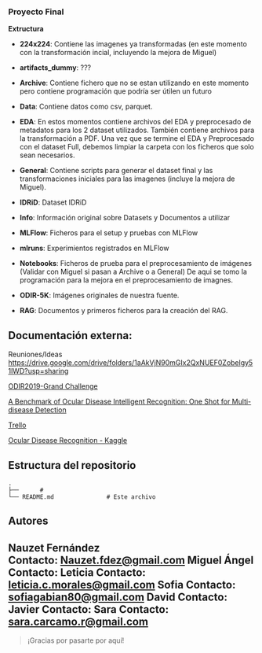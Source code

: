 ### Proyecto Final

**Extructura**

-   **224x224**: Contiene las imagenes ya transformadas (en este momento
    con la transformación incial, incluyendo la mejora de Miguel)

-   **artifacts_dummy**: ???

-   **Archive**: Contiene fichero que no se estan utilizando en este
    momento pero contiene programación que podría ser útilen un futuro

-   **Data**: Contiene datos como csv, parquet.

-   **EDA**: En estos momentos contiene archivos del EDA y preprocesado
    de metadatos para los 2 dataset utilizados. También contiene
    archivos para la transformación a PDF. Una vez que se termine el EDA
    y Preprocesado con el dataset Full, debemos limpiar la carpeta con
    los ficheros que solo sean necesarios.

-   **General**: Contiene scripts para generar el dataset final y las
    transformaciones iniciales para las imagenes (incluye la mejora de
    Miguel).

-   **IDRiD**: Dataset IDRiD

-   **Info**: Información original sobre Datasets y Documentos a
    utilizar

-   **MLFlow**: Ficheros para el setup y pruebas con MLFlow

-   **mlruns**: Experimientos registrados en MLFlow

-   **Notebooks**: Ficheros de prueba para el preprocesamiento de
    imágenes (Validar con Miguel si pasan a Archive o a General) De aqui
    se tomo la programación para la mejora en el preprocesamiento de
    imagnes.

-   **ODIR-5K**: Imágenes originales de nuestra fuente.

-   **RAG**: Documentos y primeros ficheros para la creación del RAG.

## Documentación externa:

Reuniones/Ideas https://drive.google.com/drive/folders/1aAkVjN90mGIx2QxNUEF0Zobelgy51lWD?usp=sharing

[ODIR2019-Grand Challenge](https://odir2019.grand-challenge.org/introduction/)

[A Benchmark of Ocular Disease Intelligent Recognition: One Shot for Multi-disease Detection](https://arxiv.org/pdf/2102.07978)

[Trello](https://trello.com/b/EAWuDvbK/proyecto-final-retinopat%C3%ADa-diab%C3%A9tica)

[Ocular Disease Recognition - Kaggle](https://www.kaggle.com/datasets/andrewmvd/ocular-disease-recognition-odir5k/)

## Estructura del repositorio
```
.
├──      # 
└── README.md               # Este archivo
```











## Autores

**Nauzet Fernández**  
 Contacto: Nauzet.fdez@gmail.com
**Miguel Ángel**
 Contacto:
**Leticia** 
 Contacto: leticia.c.morales@gmail.com
**Sofia** 
 Contacto: sofiagabian80@gmail.com
**David** 
 Contacto:
**Javier** 
 Contacto:
**Sara** 
 Contacto: sara.carcamo.r@gmail.com  
---

>  ¡Gracias por pasarte por aquí! 
